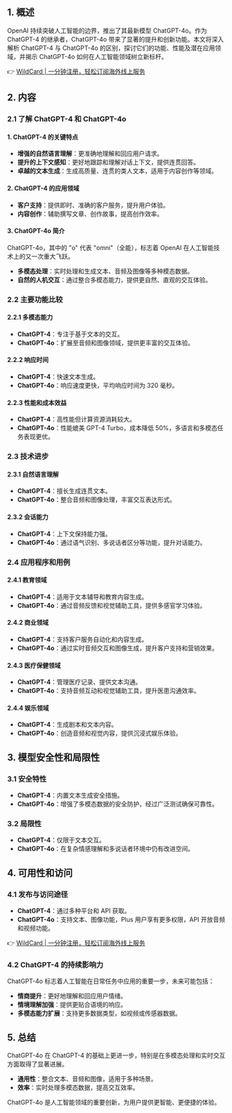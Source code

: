 ## 1. 概述

OpenAI 持续突破人工智能的边界，推出了其最新模型 ChatGPT-4o。作为 ChatGPT-4 的继承者，ChatGPT-4o 带来了显著的提升和创新功能。本文将深入解析 ChatGPT-4 与 ChatGPT-4o 的区别，探讨它们的功能、性能及潜在应用领域，并揭示 ChatGPT-4o 如何在人工智能领域树立新标杆。

👉 [WildCard | 一分钟注册，轻松订阅海外线上服务](https://bit.ly/bewildcard)

## 2. 内容

### 2.1 了解 ChatGPT-4 和 ChatGPT-4o

#### 1. ChatGPT-4 的关键特点

- **增强的自然语言理解**：更准确地理解和回应用户请求。
- **提升的上下文感知**：更好地跟踪和理解对话上下文，提供连贯回答。
- **卓越的文本生成**：生成高质量、连贯的类人文本，适用于内容创作等领域。

#### 2. ChatGPT-4 的应用领域

- **客户支持**：提供即时、准确的客户服务，提升用户体验。
- **内容创作**：辅助撰写文章、创作故事，提高创作效率。

#### 3. ChatGPT-4o 简介

ChatGPT-4o，其中的 "o" 代表 "omni"（全能），标志着 OpenAI 在人工智能技术上的又一次重大飞跃。

- **多模态处理**：实时处理和生成文本、音频及图像等多种模态数据。
- **自然的人机交互**：通过整合多模态能力，提供更自然、直观的交互体验。

### 2.2 主要功能比较

#### 2.2.1 多模态能力

- **ChatGPT-4**：专注于基于文本的交互。
- **ChatGPT-4o**：扩展至音频和图像领域，提供更丰富的交互体验。

#### 2.2.2 响应时间

- **ChatGPT-4**：快速文本生成。
- **ChatGPT-4o**：响应速度更快，平均响应时间为 320 毫秒。

#### 2.2.3 性能和成本效益

- **ChatGPT-4**：高性能但计算资源消耗较大。
- **ChatGPT-4o**：性能媲美 GPT-4 Turbo，成本降低 50%，多语言和多模态任务表现更优。

### 2.3 技术进步

#### 2.3.1 自然语言理解

- **ChatGPT-4**：擅长生成连贯文本。
- **ChatGPT-4o**：整合音频和图像处理，丰富交互表达形式。

#### 2.3.2 会话能力

- **ChatGPT-4**：上下文保持能力强。
- **ChatGPT-4o**：通过语气识别、多说话者区分等功能，提升对话能力。

### 2.4 应用程序和用例

#### 2.4.1 教育领域

- **ChatGPT-4**：适用于文本辅导和教育内容生成。
- **ChatGPT-4o**：通过音频反馈和视觉辅助工具，提供多感官学习体验。

#### 2.4.2 商业领域

- **ChatGPT-4**：支持客户服务自动化和内容生成。
- **ChatGPT-4o**：通过实时音频交互和图像生成，提升客户支持和营销效果。

#### 2.4.3 医疗保健领域

- **ChatGPT-4**：管理医疗记录、提供文本沟通。
- **ChatGPT-4o**：支持音频互动和视觉辅助工具，提升医患沟通效率。

#### 2.4.4 娱乐领域

- **ChatGPT-4**：生成剧本和文本内容。
- **ChatGPT-4o**：创造音频和视觉内容，提供沉浸式娱乐体验。

## 3. 模型安全性和局限性

### 3.1 安全特性

- **ChatGPT-4**：内置文本生成安全措施。
- **ChatGPT-4o**：增强了多模态数据的安全防护，经过广泛测试确保可靠性。

### 3.2 局限性

- **ChatGPT-4**：仅限于文本交互。
- **ChatGPT-4o**：在复杂情感理解和多说话者环境中仍有改进空间。

## 4. 可用性和访问

### 4.1 发布与访问途径

- **ChatGPT-4**：通过多种平台和 API 获取。
- **ChatGPT-4o**：支持文本、图像功能，Plus 用户享有更多权限，API 开放音频和视频功能。

👉 [WildCard | 一分钟注册，轻松订阅海外线上服务](https://bit.ly/bewildcard)

### 4.2 ChatGPT-4 的持续影响力

ChatGPT-4o 标志着人工智能在日常任务中应用的重要一步，未来可能包括：

- **情商提升**：更好地理解和回应用户情绪。
- **情境理解加强**：提供更贴合语境的响应。
- **多模态能力扩展**：支持更多数据类型，如视频或传感器数据。

## 5. 总结

ChatGPT-4o 在 ChatGPT-4 的基础上更进一步，特别是在多模态处理和实时交互方面取得了显著进展。

- **通用性**：整合文本、音频和图像，适用于多种场景。
- **效率**：实时处理多模态数据，提高交互效率。

ChatGPT-4o 是人工智能领域的重要创新，为用户提供更智能、更便捷的体验。